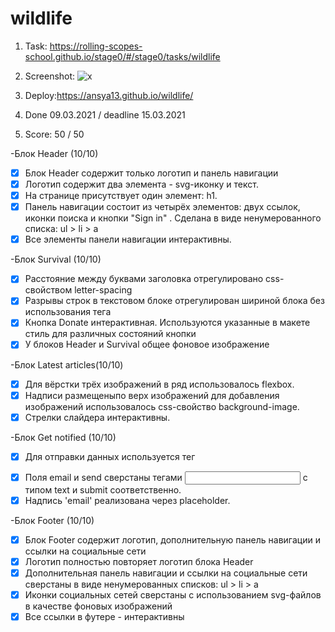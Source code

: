 # wildlife
1. Task: https://rolling-scopes-school.github.io/stage0/#/stage0/tasks/wildlife
2. Screenshot:
![x](https://github.com/rolling-scopes-school/ansya13-JSFE2021Q1/blob/wildlife/wildlife/css/images/WildLife.png?raw=true)

3. Deploy:https://ansya13.github.io/wildlife/
4. Done 09.03.2021 / deadline 15.03.2021
5. Score: 50 / 50

-Блок Header (10/10)
- [x] Блок Header содержит только логотип и панель навигации
- [x] Логотип содержит два элемента - svg-иконку и текст.
- [x] На странице присутствует один элемент: h1.
- [x] Панель навигации состоит из четырёх элементов: двух ссылок, иконки поиска и кнопки "Sign in" . Сделана в виде ненумерованного списка: ul > li > a
- [x] Все элементы панели навигации интерактивны.

-Блок Survival (10/10)
- [x] Расстояние между буквами заголовка отрегулировано css-свойством letter-spacing
- [x] Разрывы строк в текстовом блоке отрегулирован шириной блока без использования тега <br>
- [x] Кнопка Donate интерактивная. Используются указанные в макете стиль для различных состояний кнопки
- [x] У блоков Header и Survival общее фоновое изображение

-Блок Latest articles(10/10)
- [x] Для вёрстки трёх изображений в ряд использовалось flexbox.
- [x] Надписи размещеныпо верх изображений для добавления изображений использовалось  css-свойство background-image.
- [x] Стрелки слайдера интерактивны.

-Блок Get notified (10/10)
- [x] Для отправки данных используется тег <form>
- [x] Поля email и send сверстаны тегами <input> с типом text и submit соответственно.
- [x] Надпись 'email' реализована через placeholder.

-Блок Footer (10/10)
- [x] Блок Footer содержит логотип, дополнительную панель навигации и ссылки на социальные сети
- [x] Логотип полностью повторяет логотип блока Header
- [x] Дополнительная панель навигации и ссылки на социальные сети сверстаны в виде ненумерованных списков: ul > li > a
- [x] Иконки социальных сетей сверстаны с использованием svg-файлов в качестве фоновых изображений
- [x] Все ссылки в футере - интерактивны
